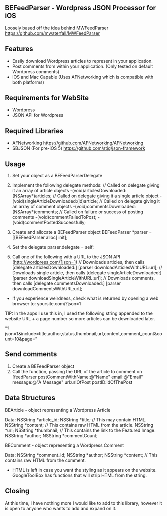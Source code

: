 ## BEFeedParser - Wordpress JSON Processor for iOS

Loosely based off the idea behind MWFeedParser
https://github.com/mwaterfall/MWFeedParser

## Features

* Easily download Wordpress articles to represent in your application.
* Post comments from within your application. (Only tested on default Wordpress comments)
* iOS and Mac Capable (Uses AFNetworking which is compatible with both platforms)

## Requirements for WebSite

* Wordpress
* JSON API for Wordpress


## Required Libraries

* AFNetworking
	https://github.com/AFNetworking/AFNetworking
* SBJSON (For pre-iOS 5)
	https://github.com/stig/json-framework


## Usage

1. Set your object as a BEFeedParserDelegate

2. Implement the following delegate methods:
	// Called on delegate giving it an array of article objects
	-(void)articlesDownloaded:(NSArray*)articles;
	// Called on delegate giving it a single article object
	-(void)singleArticleDownloaded:(id)article;
	// Called on delegate giving it an array of comment objects
	-(void)commentsDownloaded:(NSArray*)comments;
	// Called on failure or success of posting comments
	-(void)commentFailedToPost;
	-(void)commentPostedSuccessfully;

3. Create and allocate a BEFeedParser object
	BEFeedParser *parser = [[BEFeedParser alloc] init];

4. Set the delegate
	parser.delegate = self;

5. Call one of the following with a URL to the JSON API (http://wordpress.com/?json=1)
	// Downloads articles, then calls [delegate articlesDownloaded:]
	[parser downloadArticlesWithURL:url];
	// Downloads single article, then calls [delegate singleArticleDownloaded:]
	[parser downloadSingleArticleWithURL:url];
	// Downloads comments, then calls [delegate commentsDownloaded:]
	[parser downloadCommentsWithURL:url];
	
* If you experience weirdness, check what is returned by opening a web browser to: yoursite.com/?json=1

TIP: In the apps I use this in, I used the following string appended to the website URL + a page number so more articles can be downloaded later.

"?json=1&include=title,author,status,thumbnail,url,content,comment_count&count=10&page="

## Send comments

1. Create a BEFeedParser object
2. Call the function, passing the URL of the article to comment on
	[feedParser postCommentWithName:@"Name" email:@"Email" message:@"A Message" url:urlOfPost postID:idOfThePost


## Data Structures

BEArticle - object representing a Wordpress Article

Data:
	NSString *article_id;
    	NSString *title;	// This may contain HTML.
    	NSString *content;	// This contains raw HTML from the article.
    	NSString *url;
    	NSString *thumbnail;	// This contains the link to the Featured Image.
    	NSString *author;
    	NSString *commentCount;


BEComment - object representing a Wordpress Comment

Data:
	NSString *comment_Id;
    	NSString *author;
    	NSString *content;	// This contains raw HTML from the comment.

* HTML is left in case you want the styling as it appears on the website. GoogleToolBox has functions that will strip HTML from the string.

## Closing

At this time, I have nothing more I would like to add to this library, however it is open to anyone who wants to add and expand on it.